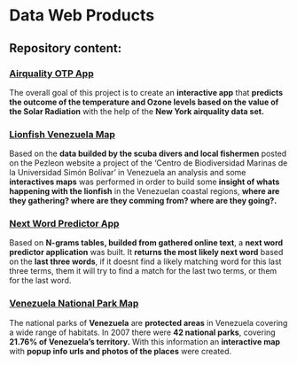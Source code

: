 Data Web Products
================

## Repository content:

### [Airquality OTP App](https://github.com/CDopazo/Project_portfolio/tree/master/R/Data%20web%20products/Airquality_OTP_app)

The overall goal of this project is to create an **interactive app**
that **predicts the outcome of the temperature and Ozone levels based on
the value of the Solar Radiation** with the help of the **New York
airquality data set.**

### [Lionfish Venezuela Map](https://github.com/CDopazo/Project_portfolio/tree/master/R/Data%20web%20products/Lionfish_Venezuela)

Based on the **data builded by the scuba divers and local fishermen**
posted on the Pezleon website a project of the ‘Centro de Biodiversidad
Marinas de la Universidad Simón Bolívar’ in Venezuela an analysis and
some **interactives maps** was performed in order to build some
**insight of whats happening with the lionfish** in the Venezuelan
coastal regions, **where are they gathering? where are they comming
from? where are they going?.**

### [Next Word Predictor App](https://github.com/CDopazo/Project_portfolio/tree/master/R/Data%20web%20products/Next_word_predictor_app)

Based on **N-grams tables, builded from gathered online text**, a **next
word predictor application** was built. It **returns the most likely
next word** based on the **last three words**, if it doesnt find a
likely matching word for this last three terms, them it will try to find
a match for the last two terms, or them for the last word.

### [Venezuela National Park Map](https://github.com/CDopazo/Project_portfolio/tree/master/R/Data%20web%20products/Venezuela_National_parks)

The national parks of **Venezuela** are **protected areas** in Venezuela
covering a wide range of habitats. In 2007 there were **42 national
parks**, covering **21.76% of Venezuela’s territory.** With this
information an **interactive map** with **popup info urls and photos of
the places** were created.
